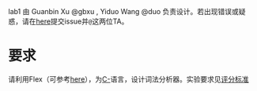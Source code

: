 lab1 由 Guanbin Xu @gbxu , Yiduo Wang @duo 负责设计。若出现错误或疑惑，请在[here](http://210.45.114.30/gbxu/notice_board/-/boards)提交issue并`@`这两位TA。

# 要求
请利用Flex（可参考[here](http://210.45.114.30/staff/compiler_cminus/blob/master/lab1/Flex%E7%AE%80%E5%8D%95%E4%BD%BF%E7%94%A8.md)），为[C-](http://210.45.114.30/staff/compiler_cminus/blob/master/lab1/CMINUS.md)语言，设计词法分析器。实验要求见[评分标准](http://210.45.114.30/staff/compiler_cminus/blob/master/lab1/%E8%AF%84%E5%88%86%E6%A0%87%E5%87%86.md)

